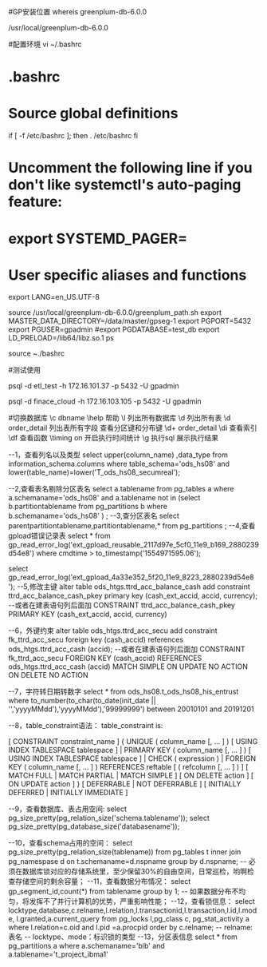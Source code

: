 #GP安装位置
whereis greenplum-db-6.0.0

/usr/local/greenplum-db-6.0.0

#配置环境
vi ~/.bashrc
# .bashrc

# Source global definitions
if [ -f /etc/bashrc ]; then
        . /etc/bashrc
fi

# Uncomment the following line if you don't like systemctl's auto-paging feature:
# export SYSTEMD_PAGER=

# User specific aliases and functions
export LANG=en_US.UTF-8


source /usr/local/greenplum-db-6.0.0/greenplum_path.sh
export MASTER_DATA_DIRECTORY=/data/master/gpseg-1
export PGPORT=5432
export PGUSER=gpadmin
#export PGDATABASE=test_db
export LD_PRELOAD=/lib64/libz.so.1 ps

source ~./bashrc

#测试使用

psql -d etl_test -h 172.16.101.37  -p 5432 -U gpadmin

psql -d finace_cloud -h 172.16.103.105  -p 5432 -U gpadmin

#切换数据库
\c dbname 
\help  帮助
\l  列出所有数据库
\d 列出所有表
 \d order_detail  列出表所有字段
 查看分区键和分布键
  \d+ order_detail
  \di 查看索引
  \df 查看函数
  \timing on   开启执行时间统计
  \g  执行sql  展示执行结果  
  
  
  
  
  --1，查看列名以及类型
  select upper(column_name) ,data_type from information_schema.columns 
  where table_schema='ods_hs08' and lower(table_name)=lower('T_ods_hs08_secumreal');
  
  --2,查看表名剔除分区表名
  select a.tablename from pg_tables a where a.schemaname='ods_hs08'
  and a.tablename not in (select b.partitiontablename from pg_partitions b where b.schemaname='ods_hs08' ) ;
  --3,查分区表名
  select parentpartitiontablename,partitiontablename,* from pg_partitions ;
  --4,查看gpload错误记录表
  select * from gp_read_error_log('ext_gpload_reusable_2117d97e_5cf0_11e9_b169_2880239d54e8') 
  where cmdtime > to_timestamp('1554971595.06');
  
  select gp_read_error_log('ext_gpload_4a33e352_5f20_11e9_8223_2880239d54e8 ');
  --5,修改主键
  alter table ods_htgs.ttrd_acc_balance_cash
    add constraint ttrd_acc_balance_cash_pkey primary key (cash_ext_accid, accid, currency);
    --或者在建表语句列后面加
  CONSTRAINT ttrd_acc_balance_cash_pkey PRIMARY KEY (cash_ext_accid, accid, currency)
  
  --6，外键约束
  alter table ods_htgs.ttrd_acc_secu
    add constraint fk_ttrd_acc_secu foreign key (cash_accid)
    references ods_htgs.ttrd_acc_cash (accid);
    --或者在建表语句列后面加
    CONSTRAINT fk_ttrd_acc_secu FOREIGN KEY (cash_accid)
        REFERENCES ods_htgs.ttrd_acc_cash (accid) MATCH SIMPLE
        ON UPDATE NO ACTION
        ON DELETE NO ACTION
       
  --7，字符转日期转数字
  select * from  ods_hs08.t_ods_hs08_his_entrust
  where to_number(to_char(to_date(init_date || '','yyyyMMdd'),'yyyyMMdd'),'99999999') between 20010101 and 20191201
  
  --8，table_constraint语法：
  table_constraint is:
  
  [ CONSTRAINT constraint_name ]
  { UNIQUE ( column_name [, ... ] ) [ USING INDEX TABLESPACE tablespace ] |
    PRIMARY KEY ( column_name [, ... ] ) [ USING INDEX TABLESPACE tablespace ] |
    CHECK ( expression ) |
    FOREIGN KEY ( column_name [, ... ] ) REFERENCES reftable [ ( refcolumn [, ... ] ) ]
      [ MATCH FULL | MATCH PARTIAL | MATCH SIMPLE ] [ ON DELETE action ] [ ON UPDATE action ] }
  [ DEFERRABLE | NOT DEFERRABLE ] [ INITIALLY DEFERRED | INITIALLY IMMEDIATE ]
  
  --9，查看数据库、表占用空间:
  select pg_size_pretty(pg_relation_size('schema.tablename'));
  select pg_size_pretty(pg_database_size('databasename'));
  
  --10，查看schema占用的空间：
  select pg_size_pretty(pg_relation_size(tablename)) from pg_tables t
  inner join pg_namespase d on t.schemaname=d.nspname group by d.nspname;
  -- 必须在数据库锁对应的存储系统里，至少保留30%的自由空间，日常巡检，哟啊检查存储空间的剩余容量；
  --11，查看数据分布情况：
  select gp_segment_id,count(*) from tablename group by 1;
  -- 如果数据分布不均匀，将发挥不了并行计算机的优势，严重影响性能；
  --12，查看锁信息：
  select locktype,database,c.relname,l.relation,l.transactionid,l.transaction,l.id,l.mode,
  l.granted,a.current_query from pg_locks l,pg_class c, pg_stat_activity a
  where l.relation=c.oid and l.pid =a.procpid
  order by c.relname;
  -- relname:表名
  -- locktype、mode：标识锁的类型
  --13，分区表信息
  select * from pg_partitions a 
  where a.schemaname='bib' and a.tablename='t_project_ibma1'




